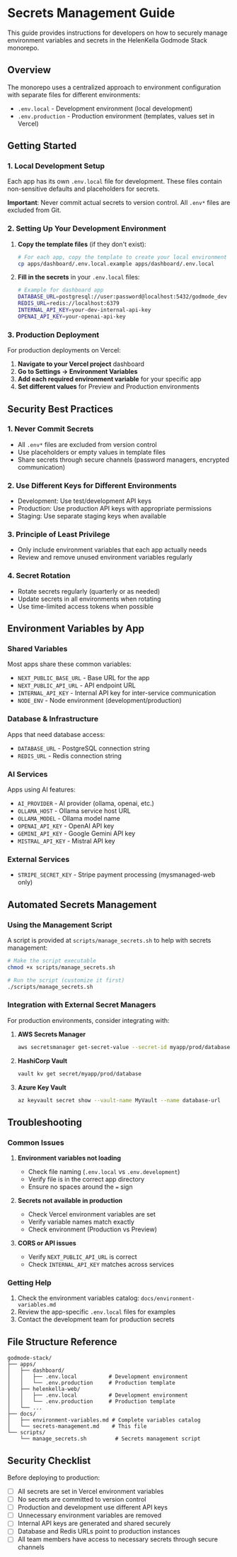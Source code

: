 # Secrets Management Guide

This guide provides instructions for developers on how to securely manage environment variables and secrets in the HelenKella Godmode Stack monorepo.

## Overview

The monorepo uses a centralized approach to environment configuration with separate files for different environments:
- `.env.local` - Development environment (local development)
- `.env.production` - Production environment (templates, values set in Vercel)

## Getting Started

### 1. Local Development Setup

Each app has its own `.env.local` file for development. These files contain non-sensitive defaults and placeholders for secrets.

**Important**: Never commit actual secrets to version control. All `.env*` files are excluded from Git.

### 2. Setting Up Your Development Environment

1. **Copy the template files** (if they don't exist):
   ```bash
   # For each app, copy the template to create your local environment
   cp apps/dashboard/.env.local.example apps/dashboard/.env.local
   ```

2. **Fill in the secrets** in your `.env.local` files:
   ```bash
   # Example for dashboard app
   DATABASE_URL=postgresql://user:password@localhost:5432/godmode_dev
   REDIS_URL=redis://localhost:6379
   INTERNAL_API_KEY=your-dev-internal-api-key
   OPENAI_API_KEY=your-openai-api-key
   ```

### 3. Production Deployment

For production deployments on Vercel:

1. **Navigate to your Vercel project** dashboard
2. **Go to Settings → Environment Variables**
3. **Add each required environment variable** for your specific app
4. **Set different values** for Preview and Production environments

## Security Best Practices

### 1. Never Commit Secrets
- All `.env*` files are excluded from version control
- Use placeholders or empty values in template files
- Share secrets through secure channels (password managers, encrypted communication)

### 2. Use Different Keys for Different Environments
- Development: Use test/development API keys
- Production: Use production API keys with appropriate permissions
- Staging: Use separate staging keys when available

### 3. Principle of Least Privilege
- Only include environment variables that each app actually needs
- Review and remove unused environment variables regularly

### 4. Secret Rotation
- Rotate secrets regularly (quarterly or as needed)
- Update secrets in all environments when rotating
- Use time-limited access tokens when possible

## Environment Variables by App

### Shared Variables
Most apps share these common variables:
- `NEXT_PUBLIC_BASE_URL` - Base URL for the app
- `NEXT_PUBLIC_API_URL` - API endpoint URL
- `INTERNAL_API_KEY` - Internal API key for inter-service communication
- `NODE_ENV` - Node environment (development/production)

### Database & Infrastructure
Apps that need database access:
- `DATABASE_URL` - PostgreSQL connection string
- `REDIS_URL` - Redis connection string

### AI Services
Apps using AI features:
- `AI_PROVIDER` - AI provider (ollama, openai, etc.)
- `OLLAMA_HOST` - Ollama service host URL
- `OLLAMA_MODEL` - Ollama model name
- `OPENAI_API_KEY` - OpenAI API key
- `GEMINI_API_KEY` - Google Gemini API key
- `MISTRAL_API_KEY` - Mistral API key

### External Services
- `STRIPE_SECRET_KEY` - Stripe payment processing (mysmanaged-web only)

## Automated Secrets Management

### Using the Management Script

A script is provided at `scripts/manage_secrets.sh` to help with secrets management:

```bash
# Make the script executable
chmod +x scripts/manage_secrets.sh

# Run the script (customize it first)
./scripts/manage_secrets.sh
```

### Integration with External Secret Managers

For production environments, consider integrating with:

1. **AWS Secrets Manager**
   ```bash
   aws secretsmanager get-secret-value --secret-id myapp/prod/database
   ```

2. **HashiCorp Vault**
   ```bash
   vault kv get secret/myapp/prod/database
   ```

3. **Azure Key Vault**
   ```bash
   az keyvault secret show --vault-name MyVault --name database-url
   ```

## Troubleshooting

### Common Issues

1. **Environment variables not loading**
   - Check file naming (`.env.local` vs `.env.development`)
   - Verify file is in the correct app directory
   - Ensure no spaces around the `=` sign

2. **Secrets not available in production**
   - Check Vercel environment variables are set
   - Verify variable names match exactly
   - Check environment (Production vs Preview)

3. **CORS or API issues**
   - Verify `NEXT_PUBLIC_API_URL` is correct
   - Check `INTERNAL_API_KEY` matches across services

### Getting Help

1. Check the environment variables catalog: `docs/environment-variables.md`
2. Review the app-specific `.env.local` files for examples
3. Contact the development team for production secrets

## File Structure Reference

```
godmode-stack/
├── apps/
│   ├── dashboard/
│   │   ├── .env.local          # Development environment
│   │   └── .env.production     # Production template
│   ├── helenkella-web/
│   │   ├── .env.local          # Development environment
│   │   └── .env.production     # Production template
│   └── ...
├── docs/
│   ├── environment-variables.md # Complete variables catalog
│   └── secrets-management.md    # This file
└── scripts/
    └── manage_secrets.sh         # Secrets management script
```

## Security Checklist

Before deploying to production:

- [ ] All secrets are set in Vercel environment variables
- [ ] No secrets are committed to version control
- [ ] Production and development use different API keys
- [ ] Unnecessary environment variables are removed
- [ ] Internal API keys are generated and shared securely
- [ ] Database and Redis URLs point to production instances
- [ ] All team members have access to necessary secrets through secure channels
